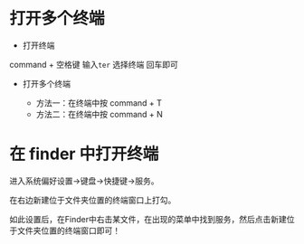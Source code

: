 # 打开多个终端

- 打开终端

command + 空格键 输入`ter` 选择终端 回车即可

- 打开多个终端

    - 方法一：在终端中按 command + T
    - 方法二：在终端中按 command + N

# 在 finder 中打开终端

进入系统偏好设置->键盘->快捷键->服务。

在右边新建位于文件夹位置的终端窗口上打勾。

如此设置后，在Finder中右击某文件，在出现的菜单中找到服务，然后点击新建位于文件夹位置的终端窗口即可！
